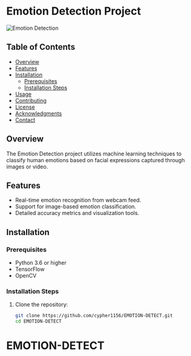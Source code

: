 # Emotion Detection Project

![Emotion Detection](path/to/your/emotion-detection-image.png)

## Table of Contents
- [Overview](#overview)
- [Features](#features)
- [Installation](#installation)
  - [Prerequisites](#prerequisites)
  - [Installation Steps](#installation-steps)
- [Usage](#usage)
- [Contributing](#contributing)
- [License](#license)
- [Acknowledgments](#acknowledgments)
- [Contact](#contact)

## Overview
The Emotion Detection project utilizes machine learning techniques to classify human emotions based on facial expressions captured through images or video.

## Features
- Real-time emotion recognition from webcam feed.
- Support for image-based emotion classification.
- Detailed accuracy metrics and visualization tools.

## Installation
### Prerequisites
- Python 3.6 or higher
- TensorFlow
- OpenCV

### Installation Steps
1. Clone the repository:
   ```bash
   git clone https://github.com/cypher1156/EMOTION-DETECT.git
   cd EMOTION-DETECT
# EMOTION-DETECT
